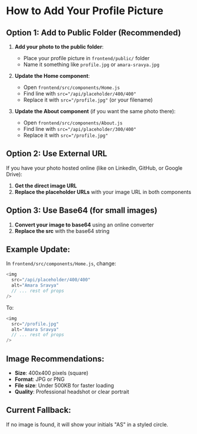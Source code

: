 # How to Add Your Profile Picture

## Option 1: Add to Public Folder (Recommended)

1. **Add your photo to the public folder**:
   - Place your profile picture in `frontend/public/` folder
   - Name it something like `profile.jpg` or `amara-sravya.jpg`

2. **Update the Home component**:
   - Open `frontend/src/components/Home.js`
   - Find line with `src="/api/placeholder/400/400"`
   - Replace it with `src="/profile.jpg"` (or your filename)

3. **Update the About component** (if you want the same photo there):
   - Open `frontend/src/components/About.js`
   - Find line with `src="/api/placeholder/300/400"`
   - Replace it with `src="/profile.jpg"`

## Option 2: Use External URL

If you have your photo hosted online (like on LinkedIn, GitHub, or Google Drive):

1. **Get the direct image URL**
2. **Replace the placeholder URLs** with your image URL in both components

## Option 3: Use Base64 (for small images)

1. **Convert your image to base64** using an online converter
2. **Replace the src** with the base64 string

## Example Update:

In `frontend/src/components/Home.js`, change:
```javascript
<img 
  src="/api/placeholder/400/400" 
  alt="Amara Sravya"
  // ... rest of props
/>
```

To:
```javascript
<img 
  src="/profile.jpg" 
  alt="Amara Sravya"
  // ... rest of props
/>
```

## Image Recommendations:
- **Size**: 400x400 pixels (square)
- **Format**: JPG or PNG
- **File size**: Under 500KB for faster loading
- **Quality**: Professional headshot or clear portrait

## Current Fallback:
If no image is found, it will show your initials "AS" in a styled circle.
